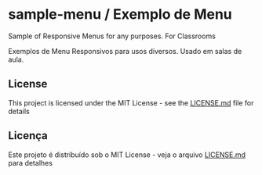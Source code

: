 # sample-menu / Exemplo de Menu
Sample of Responsive Menus for any purposes. For Classrooms 

Exemplos de Menu Responsivos para usos diversos. Usado em salas de aula. 

## License

This project is licensed under the MIT License - see the [LICENSE.md](LICENSE.md) file for details

## Licença 

Este projeto é distribuído sob o MIT License - veja o arquivo [LICENSE.md](LICENSE.md) para detalhes
